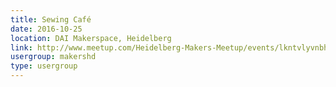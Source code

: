 ```yaml
---
title: Sewing Café
date: 2016-10-25
location: DAI Makerspace, Heidelberg
link: http://www.meetup.com/Heidelberg-Makers-Meetup/events/lkntvlyvnbhc/
usergroup: makershd
type: usergroup
---
```

